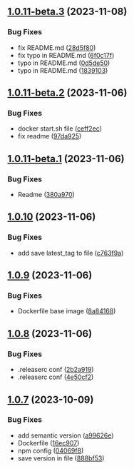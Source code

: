 ## [1.0.11-beta.3](https://github.com/subzero-team/demo-app/compare/v1.0.11-beta.2...v1.0.11-beta.3) (2023-11-08)


### Bug Fixes

* fix README.md ([28d5f80](https://github.com/subzero-team/demo-app/commit/28d5f804b7091b0f3f504ea34206cab73f7312aa))
* fix typo in README.md ([6f0c17f](https://github.com/subzero-team/demo-app/commit/6f0c17fda9269b530090dd18fea21d0bb5a1f396))
* typo in README.md ([0d5de50](https://github.com/subzero-team/demo-app/commit/0d5de50d53d68a7488af90bcc755afb224512845))
* typo in README.md ([1839103](https://github.com/subzero-team/demo-app/commit/1839103656b15d7133c00c87591233100718c129))

## [1.0.11-beta.2](https://github.com/subzero-team/demo-app/compare/v1.0.11-beta.1...v1.0.11-beta.2) (2023-11-06)


### Bug Fixes

* docker start.sh file ([ceff2ec](https://github.com/subzero-team/demo-app/commit/ceff2ecc028cf01319760dc286709f24b0c18014))
* fix readme ([97da925](https://github.com/subzero-team/demo-app/commit/97da925d9615791d0bd3744972ea6f9ae9e6e153))

## [1.0.11-beta.1](https://github.com/subzero-team/demo-app/compare/v1.0.10...v1.0.11-beta.1) (2023-11-06)


### Bug Fixes

* Readme ([380a970](https://github.com/subzero-team/demo-app/commit/380a97012e28bbc8ed924e25e2338c8eaaf68ef1))

## [1.0.10](https://github.com/subzero-team/demo-app/compare/v1.0.9...v1.0.10) (2023-11-06)


### Bug Fixes

* add save latest_tag to file ([c763f9a](https://github.com/subzero-team/demo-app/commit/c763f9abcadd3b812c4058550dc7e70608ae11a9))

## [1.0.9](https://github.com/subzero-team/demo-app/compare/v1.0.8...v1.0.9) (2023-11-06)


### Bug Fixes

* Dockerfile base image ([8a84168](https://github.com/subzero-team/demo-app/commit/8a841684177492b9abb66f9b6bf9e704f9e1123d))

## [1.0.8](https://github.com/subzero-team/demo-app/compare/v1.0.7...v1.0.8) (2023-11-06)


### Bug Fixes

* .releaserc conf ([2b2a919](https://github.com/subzero-team/demo-app/commit/2b2a919558f747507908e4b095f06c04af633f21))
* .releaserc conf ([4e50cf2](https://github.com/subzero-team/demo-app/commit/4e50cf2eaa60be7059d7ef5882e30a4d515c273f))

## [1.0.7](https://github.com/corollo/demo-app/compare/v1.0.6...v1.0.7) (2023-10-09)


### Bug Fixes

* add semantic version ([a99626e](https://github.com/corollo/demo-app/commit/a99626e44e096c312acd8a6fb2535d3b4c5fbcdf))
* Dockerfile ([16ec907](https://github.com/corollo/demo-app/commit/16ec907bddec74da73e4f2ca1dd1ed049011caa4))
* npm config ([04069f8](https://github.com/corollo/demo-app/commit/04069f8f7c914cdc8f521ce6027adbf58942b029))
* save version in file ([888bf53](https://github.com/corollo/demo-app/commit/888bf534715a7484065916983658cfa0e4048a67))
